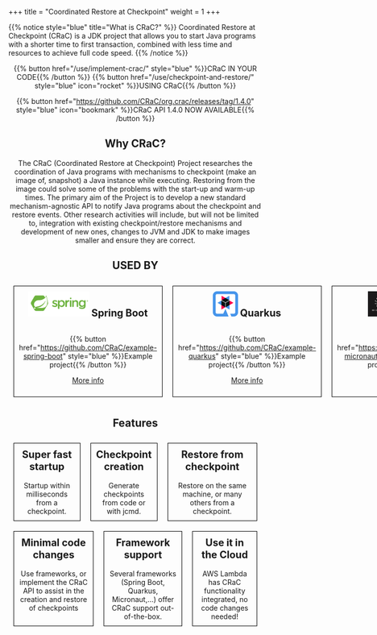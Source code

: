 +++
title = "Coordinated Restore at Checkpoint"
weight = 1
+++

{{% notice style="blue" title="What is CRaC?" %}}
Coordinated Restore at Checkpoint (CRaC) is a JDK project that allows you to start Java programs with a shorter time to first transaction, combined with less time and resources to achieve full code speed.
{{% /notice %}}

<div style="text-align: center">

{{% button href="/use/implement-crac/" style="blue" %}}CRaC IN YOUR CODE{{% /button %}}
{{% button href="/use/checkpoint-and-restore/" style="blue" icon="rocket" %}}USING CRaC{{% /button %}}

{{% button href="https://github.com/CRaC/org.crac/releases/tag/1.4.0" style="blue" icon="bookmark" %}}CRaC API 1.4.0 NOW AVAILABLE{{% /button %}}

## Why CRaC?

The CRaC (Coordinated Restore at Checkpoint) Project researches the coordination of Java programs with mechanisms to checkpoint (make an image of, snapshot) a Java instance while executing. Restoring from the image could solve some of the problems with the start-up and warm-up times. The primary aim of the Project is to develop a new standard mechanism-agnostic API to notify Java programs about the checkpoint and restore events. Other research activities will include, but will not be limited to, integration with existing checkpoint/restore mechanisms and development of new ones, changes to JVM and JDK to make images smaller and ensure they are correct.

## USED BY

<div style="display: flex; justify-content: space-between;">

<span style="border: solid 1px black; padding: 10px; margin: 10px; flex-grow: 1; text-align: center;">
<img src="/images/logo/spring.png" height="50px" />
<span style="font-weight: bold; font-size: 1.4em;">Spring Boot</span>
<br/><br/>

{{% button href="https://github.com/CRaC/example-spring-boot" style="blue" %}}Example project{{% /button %}}

[More info](/frameworks/spring-boot/)

</span>

<span style="border: solid 1px black; padding: 10px; margin: 10px; flex-grow: 1; text-align: center;">
<img src="/images/logo/quarkus.svg" height="50px" />
<span style="font-weight: bold; font-size: 1.4em;">Quarkus</span>
<br/><br/>

{{% button href="https://github.com/CRaC/example-quarkus" style="blue" %}}Example project{{% /button %}}

[More info](/frameworks/quarkus/)

</span>

<span style="border: solid 1px black; padding: 10px; margin: 10px; flex-grow: 1; text-align: center;">
<img src="/images/logo/micronaut.webp" height="50px" />
<span style="font-weight: bold; font-size: 1.4em;">Micronaut</span>
<br/><br/>

{{% button href="https://github.com/CRaC/example-micronaut" style="blue" %}}Example project{{% /button %}}

[More info](/frameworks/micronaut/)

</span>

<span style="border: solid 1px black; padding: 10px; margin: 10px; flex-grow: 1; text-align: center;">
<img src="/images/logo/aws-lambda.webp" height="50px" />
<span style="font-weight: bold; font-size: 1.4em;">AWS Lambda</span>
<br/><br/>

{{% button href="https://github.com/CRaC/example-lambda" style="blue" %}}Example project{{% /button %}}

[More info](/frameworks/aws-lambda/)

</span>
</div>

## Features

<div style="display: flex; justify-content: space-between;">

<span style="border: solid 1px black; padding: 10px; margin: 10px; flex-grow: 1; text-align: center;">
<span style="font-weight: bold; font-size: 1.4em;">Super fast startup</span>
<br/><br/>
Startup within milliseconds from a checkpoint.
</span>

<span style="border: solid 1px black; padding: 10px; margin: 10px; flex-grow: 1; text-align: center;">
<span style="font-weight: bold; font-size: 1.4em;">Checkpoint creation</span>
<br/><br/>
Generate checkpoints from code or with jcmd.
</span>

<span style="border: solid 1px black; padding: 10px; margin: 10px; flex-grow: 1; text-align: center;">
<span style="font-weight: bold; font-size: 1.4em;">Restore from checkpoint</span>
<br/><br/>
Restore on the same machine, or many others from a checkpoint.

</div>

<div style="display: flex; justify-content: space-between;">

<span style="border: solid 1px black; padding: 10px; margin: 10px; flex-grow: 1; text-align: center;">
<span style="font-weight: bold; font-size: 1.4em;">Minimal code changes</span>
<br/><br/>
Use frameworks, or implement the CRaC API to assist in the creation and restore of checkpoints
</span>

<span style="border: solid 1px black; padding: 10px; margin: 10px; flex-grow: 1; text-align: center;">
<span style="font-weight: bold; font-size: 1.4em;">Framework support</span>
<br/><br/>
Several frameworks (Spring Boot, Quarkus, Micronaut,...) offer CRaC support out-of-the-box.
</span>

<span style="border: solid 1px black; padding: 10px; margin: 10px; flex-grow: 1; text-align: center;">
<span style="font-weight: bold; font-size: 1.4em;">Use it in the Cloud</span>
<br/><br/>
AWS Lambda has CRaC functionality integrated, no code changes needed!
</span>

</div>

</div>